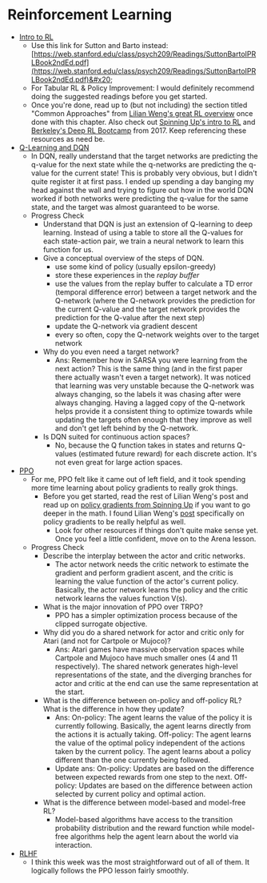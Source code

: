 # Reinforcement Learning

* [Intro to RL](https://arena3-chapter2-rl.streamlit.app/\[2.1]_Intro_to_RL)&#x20;
  * Use this link for Sutton and Barto instead: [https://web.stanford.edu/class/psych209/Readings/SuttonBartoIPRLBook2ndEd.pdf](https://web.stanford.edu/class/psych209/Readings/SuttonBartoIPRLBook2ndEd.pdf)&#x20;
  * For Tabular RL & Policy Improvement: I would definitely recommend doing the suggested readings before you get started.
  * Once you're done, read up to (but not including) the section titled "Common Approaches" from [Lilian Weng's great RL overview](https://lilianweng.github.io/posts/2018-02-19-rl-overview/) once done with this chapter. Also check out [Spinning Up's intro to RL](https://spinningup.openai.com/en/latest/spinningup/rl_intro.html) and [Berkeley's Deep RL Bootcamp](https://sites.google.com/view/deep-rl-bootcamp/lectures) from 2017. Keep referencing these resources as need be.
* [Q-Learning and DQN](https://arena3-chapter2-rl.streamlit.app/\[2.2]_Q-Learning_and_DQN)
  * In DQN, really understand that the target networks are predicting the q-value for the next state while the q-networks are predicting the q-value for the current state! This is probably very obvious, but I didn't quite register it at first pass. I ended up spending a day banging my head against the wall and trying to figure out how in the world DQN worked if both networks were predicting the q-value for the same state, and the target was almost guaranteed to be worse.&#x20;
  * Progress Check
    * Understand that DQN is just an extension of Q-learning to deep learning. Instead of using a table to store all the Q-values for each state-action pair, we train a neural network to learn this function for us.
    * Give a conceptual overview of the steps of DQN.
      * use some kind of policy (usually epsilon-greedy)
      * store these experiences in the _replay buffer_
      * use the values from the replay buffer to calculate a TD error (temporal difference error) between a target network and the Q-network (where the Q-network provides the prediction for the current Q-value and the target network provides the prediction for the Q-value after the next step)
      * update the Q-network via gradient descent
      * every so often, copy the Q-network weights over to the target network
    * Why do you even need a target network?
      * Ans: Remember how in SARSA you were learning from the next action? This is the same thing (and in the first paper there actually wasn't even a target network). It was noticed that learning was very unstable because the Q-network was always changing, so the labels it was chasing after were always changing. Having a lagged copy of the Q-network helps provide it a consistent thing to optimize towards while updating the targets often enough that they improve as well and don't get left behind by the Q-network.
    * Is DQN suited for continuous action spaces?
      * No, because the Q function takes in states and returns Q-values (estimated future reward) for each discrete action. It's not even great for large action spaces.
* [PPO](https://arena3-chapter2-rl.streamlit.app/\[2.3]_PPO)
  * For me, PPO felt like it came out of left field, and it took spending more time learning about policy gradients to really grok things.
    * Before you get started, read the rest of Lilian Weng's post and read up on [policy gradients from Spinning Up](https://spinningup.openai.com/en/latest/spinningup/rl_intro3.html) if you want to go deeper in the math. I found Lilian Weng's [post](https://lilianweng.github.io/posts/2018-04-08-policy-gradient/) specifically on policy gradients to be really helpful as well.
      * Look for other resources if things don't quite make sense yet. Once you feel a little confident, move on to the Arena lesson.
  * Progress Check
    * Describe the interplay between the actor and critic networks.
      * The actor network needs the critic network to estimate the gradient and perform gradient ascent, and the critic is learning the value function of the actor's current policy. Basically, the actor network learns the policy and the critic network learns the values function V(s).
    * What is the major innovation of PPO over TRPO?&#x20;
      * PPO has a simpler optimization process because of the clipped surrogate objective.&#x20;
    * Why did you do a shared network for actor and critic only for Atari (and not for Cartpole or Mujoco)?
      * Ans: Atari games have massive observation spaces while Cartpole and Mujoco have much smaller ones (4 and 11 respectively). The shared network generates high-level representations of the state, and the diverging branches for actor and critic at the end can use the same representation at the start.
    * What is the difference between on-policy and off-policy RL? What is the difference in how they update?
      * Ans: On-policy: The agent learns the value of the policy it is currently following. Basically, the agent learns directly from the actions it is actually taking. Off-policy: The agent learns the value of the optimal policy independent of the actions taken by the current policy. The agent learns about a policy different than the one currently being followed.
      * Update ans: On-policy: Updates are based on the difference between expected rewards from one step to the next. Off-policy: Updates are based on the difference between action selected by current policy and optimal action.
    * What is the difference between model-based and model-free RL?
      * Model-based algorithms have access to the transition probability distribution and the reward function while model-free algorithms help the agent learn about the world via interaction.
* [RLHF](https://arena3-chapter2-rl.streamlit.app/\[2.4]_RLHF)
  * I think this week was the most straightforward out of all of them. It logically follows the PPO lesson fairly smoothly.&#x20;
